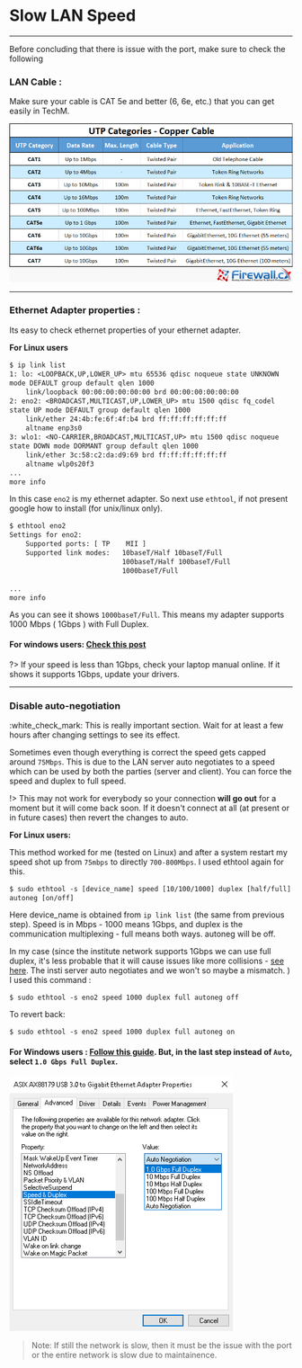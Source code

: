 # Slow LAN Speed
***

Before concluding that there is issue with the port, make sure to check the following

### LAN Cable :

Make sure your cable is CAT 5e and better (6, 6e, etc.) that you can get easily in TechM.

![Lan Cables Types](<assets/cat-cables.png>)

***

### Ethernet Adapter properties :

Its easy to check ethernet properties of your ethernet adapter.

**For Linux users**

```shell-session
$ ip link list
1: lo: <LOOPBACK,UP,LOWER_UP> mtu 65536 qdisc noqueue state UNKNOWN mode DEFAULT group default qlen 1000
    link/loopback 00:00:00:00:00:00 brd 00:00:00:00:00:00
2: eno2: <BROADCAST,MULTICAST,UP,LOWER_UP> mtu 1500 qdisc fq_codel state UP mode DEFAULT group default qlen 1000
    link/ether 24:4b:fe:6f:4f:b4 brd ff:ff:ff:ff:ff:ff
    altname enp3s0
3: wlo1: <NO-CARRIER,BROADCAST,MULTICAST,UP> mtu 1500 qdisc noqueue state DOWN mode DORMANT group default qlen 1000
    link/ether 3c:58:c2:da:d9:69 brd ff:ff:ff:ff:ff:ff
    altname wlp0s20f3
...
more info
```

In this case `eno2` is my ethernet adapter. So next use `ethtool`, if not present google how to install (for unix/linux only).

```shell-session
$ ethtool eno2
Settings for eno2:
	Supported ports: [ TP	 MII ]
	Supported link modes:   10baseT/Half 10baseT/Full
	                        100baseT/Half 100baseT/Full
	                        1000baseT/Full
                           
...
more info 
```

As you can see it shows `1000baseT/Full`. This means my adapter supports 1000 Mbps ( 1Gbps ) with Full Duplex.

#### For windows users: [Check this post](https://www.windowscentral.com/how-determine-wi-fi-and-ethernet-connection-speed-windows-10)

?> If your speed is less than 1Gbps, check your laptop manual online. If it shows it supports 1Gbps, update your drivers.

***

### Disable auto-negotiation

<mark style="color:green;"></mark>:white\_check\_mark: <mark style="color:green;"></mark> This is really important section. Wait for at least a few hours after changing settings to see its effect.

Sometimes even though everything is correct the speed gets capped around `75Mbps`. This is due to the LAN server auto negotiates to a speed which can be used by both the parties (server and client). You can force the speed and duplex to full speed.

!> This may not work for everybody so your connection **will go out** for a moment but it will come back soon. If it doesn't connect at all (at present or in future cases) then revert the changes to auto.

**For Linux users:**

This method worked for me (tested on Linux) and after a system restart my speed shot up from `75mbps` to directly `700-800Mbps`. I used ethtool again for this.

```shell-session
$ sudo ethtool -s [device_name] speed [10/100/1000] duplex [half/full] autoneg [on/off]
```

Here device\_name is obtained from `ip link list` (the same from previous step). Speed is in Mbps - 1000 means 1Gbps, and duplex is the communication multiplexing - full means both ways. autoneg will be off.

In my case (since the institute network supports 1Gbps we can use full duplex, it's less probable that it will cause issues like more collisions - [see here](https://en.wikipedia.org/wiki/Duplex\_mismatch). The insti server auto negotiates and we won't so maybe a mismatch. ) I used this command :

```shell-session
$ sudo ethtool -s eno2 speed 1000 duplex full autoneg off
```

To revert back:

```shell-session
$ sudo ethtool -s eno2 speed 1000 duplex full autoneg on
```

#### For Windows users : [Follow this guide](https://docs.microsoft.com/en-us/azure/devops/reference/xml/configure-network-adapter-automatically-adjust-speed?view=tfs-2013). **But**, in the last step instead of `Auto`, select `1.0 Gbps Full Duplex`.

![Windows 10 settings](assets/lan-full.png)

> Note: If still the network is slow, then it must be the issue with the port or the entire network is slow due to maintainence.
